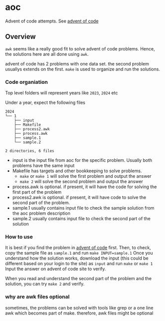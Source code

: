 # aoc
Advent of code attempts. See [advent of code](https://adventofcode.com)

## Overview
`awk` seems like a really good fit to solve advent of code problems.
Hence, the solutions here are all done using `awk`.

advent of code has 2 problems with one data set. the second problem usuallys extends on the first.
`make` is used to organize and run the solutions.

### Code organiation

Top level folders will represent years like `2023`, `2024` etc

Under a year, expect the following files
```
2024
└── 1
    ├── input
    ├── Makefile
    ├── process2.awk
    ├── process.awk
    ├── sample.1
    └── sample.2

2 directories, 6 files

```

- input is the input file from aoc for the specific problem. Usually both problems have the same input
- Makefile has targets and other bookkeeping to solve problems.
  - `make` or `make 1` will solve the first problem and output the answer
  - `make 2` will solve the second problem and output the answer
- process.awk is optional. if present, it will have the code for solving the first part of the problem
- process2.awk is optional. if present, it will have code to solve the second part of the problem.
- sample.1 usually contains input file to check the sample solution from the aoc problem description
- sample.2 usually contains input file to check the second part of the solution

### How to use
It is best if you find the problem in [advent of code](https://adventofcode.com/2024/day/1) first.
Then, to check, copy the sample file as `sample.1` and run `make INPUT=sample.1`
Once you understand how the solution works, download the input (this could be different based on your login to the site)
as `input` and run `make` or `make 1`
Input the answer on advent of code site to verify.

When you read and understand the second part of the problem and the solution, you can try `make 2` and verify.

### why are awk files optional
  sometimes, the problems can be solved with tools like grep or a one line awk which becomes part of make.
  therefore, awk files might be optional
